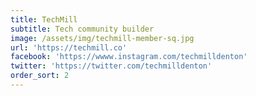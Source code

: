```yaml
---
title: TechMill
subtitle: Tech community builder
image: /assets/img/techmill-member-sq.jpg
url: 'https://techmill.co'
facebook: 'https://wwww.instagram.com/techmilldenton'
twitter: 'https://twitter.com/techmilldenton'
order_sort: 2
---
```


